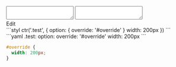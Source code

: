 <div data-size="150" class="code-cont" data-example="override">
    <div class="code">
        <div class="code-wrap">
            <textarea id="stylus"></textarea>
            <textarea id="css"></textarea>
            <div class="edit-code">
                <span>Edit</span>
            </div>
        </div>
    </div>
</div>

<div data-size="150" data-examples="stylus"></div>
```styl
ctr('.test', {
  option: {
    override: '#override'
  }
  width: 200px
})
```

<div data-size="150" data-examples="yaml"></div>
```yaml
.test:
  option:
    override: '#override'
  width: 200px
```

```css
#override {
  width: 200px;
}
```
<div class="cf"></div>
